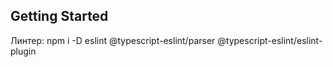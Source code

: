 
## Getting Started
Линтер: npm i -D eslint @typescript-eslint/parser @typescript-eslint/eslint-plugin

